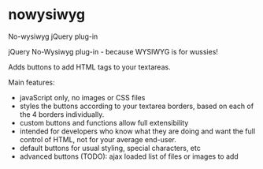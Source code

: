 nowysiwyg
=========

No-wysiwyg jQuery plug-in

jQuery No-Wysiwyg plug-in - because WYSIWYG is for wussies!

Adds buttons to add HTML tags to your textareas.

Main features:

* javaScript only, no images or CSS files
* styles the buttons according to your textarea borders, based on each of the 4 borders individually.
* custom buttons and functions allow full extensibility
* intended for developers who know what they are doing and want the full control of HTML, not for your average end-user.
* default buttons for usual styling, special characters, etc
* advanced buttons (TODO): ajax loaded list of files or images to add
